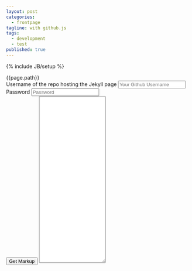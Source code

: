 ```yaml
---
layout: post
categories: 
  - frontpage
tagline: with github.js
tags: 
  - development
  - test
published: true
---
```


{% include JB/setup %}

<div id="path">{{page.path}}</div>

<form role="form" action="#">
  <div class="form-group">
    <label for="exampleInputEmail1">Username of the repo hosting the Jekyll page</label>
    <input type="text" class="form-control" id="username" placeholder="Your Github Username" />
  </div>
  <div class="form-group">
    <label for="exampleInputPassword1">Password</label>
    <input type="password" class="form-control" id="password" placeholder="Password" />
  </div>
  <button type="submit" class="btn btn-default" onclick=";">Get Markup</button>
<textarea rows="30" data-provide="markdown" data-iconlibrary="fa" data-savable="true" data-width="100%" id="content">
</textarea>
</form>
<script>
getMarkup()
</script>